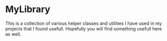 # MyLibrary

This is a collection of various helper classes and utilities I have used in my projects that I found usefull. Hopefully you will find something usefull here as well.
